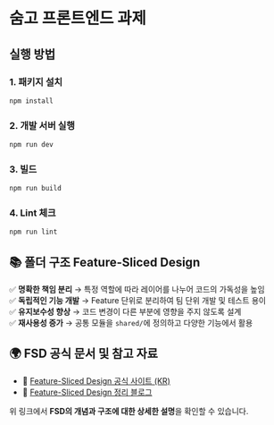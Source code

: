 # 숨고 프론트엔드 과제

## 실행 방법

### 1. 패키지 설치

```sh
npm install
```

### 2. 개발 서버 실행

```sh
npm run dev
```

### 3. 빌드

```sh
npm run build
```

### 4. Lint 체크

```sh
npm run lint
```

## 📚 폴더 구조 Feature-Sliced Design

✅ **명확한 책임 분리** → 특정 역할에 따라 레이어를 나누어 코드의 가독성을 높임  
✅ **독립적인 기능 개발** → Feature 단위로 분리하여 팀 단위 개발 및 테스트 용이  
✅ **유지보수성 향상** → 코드 변경이 다른 부분에 영향을 주지 않도록 설계  
✅ **재사용성 증가** → 공통 모듈을 `shared/`에 정의하고 다양한 기능에서 활용

## 🌍 FSD 공식 문서 및 참고 자료

- 🔗 [Feature-Sliced Design 공식 사이트 (KR)](https://feature-sliced.design/kr/docs/get-started/overview)
- 🔗 [Feature-Sliced Design 정리 블로그](https://emewjin.github.io/feature-sliced-design/)

위 링크에서 **FSD의 개념과 구조에 대한 상세한 설명**을 확인할 수 있습니다.


